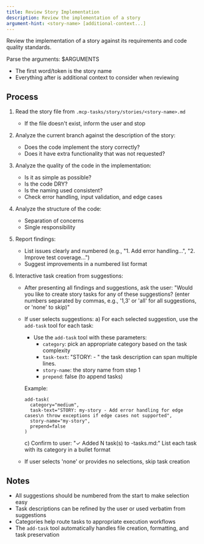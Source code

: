 ```yaml
---
title: Review Story Implementation
description: Review the implementation of a story
argument-hint: <story-name> [additional-context...]
---
```


Review the implementation of a story against its requirements and code quality standards.

Parse the arguments: $ARGUMENTS
- The first word/token is the story name
- Everything after is additional context to consider when reviewing

## Process

1. Read the story file from `.mcp-tasks/story/stories/<story-name>.md`
   - If the file doesn't exist, inform the user and stop

2. Analyze the current branch against the description of the story:
   - Does the code implement the story correctly?
   - Does it have extra functionality that was not requested?

3. Analyze the quality of the code in the implementation:
   - Is it as simple as possible?
   - Is the code DRY?
   - Is the naming used consistent?
   - Check error handling, input validation, and edge cases

4. Analyze the structure of the code:
   - Separation of concerns
   - Single responsibility

5. Report findings:
   - List issues clearly and numbered (e.g., "1. Add error handling...", "2. Improve test coverage...")
   - Suggest improvements in a numbered list format

6. Interactive task creation from suggestions:
   - After presenting all findings and suggestions, ask the user:
     "Would you like to create story tasks for any of these suggestions? (enter numbers separated by commas, e.g., '1,3' or 'all' for all suggestions, or 'none' to skip)"

   - If user selects suggestions:
     a) For each selected suggestion, use the `add-task` tool for each task:
        - Use the `add-task` tool with these parameters:
          - `category`: pick an appropriate category based on the task complexity
          - `task-text`: "STORY: <story-name> - <task description>" the task description can span multiple lines.
          - `story-name`: the story name from step 1
          - `prepend`: false (to append tasks)

        Example:
        ```
        add-task(
          category="medium",
          task-text="STORY: my-story - Add error handling for edge cases\n throw exceptions if edge cases not supported",
          story-name="my-story",
          prepend=false
        )
        ```

     c) Confirm to user:
        "✓ Added N task(s) to <story-name>-tasks.md:"
        List each task with its category in a bullet format

   - If user selects 'none' or provides no selections, skip task creation

## Notes

- All suggestions should be numbered from the start to make selection easy
- Task descriptions can be refined by the user or used verbatim from suggestions
- Categories help route tasks to appropriate execution workflows
- The `add-task` tool automatically handles file creation, formatting, and task preservation
